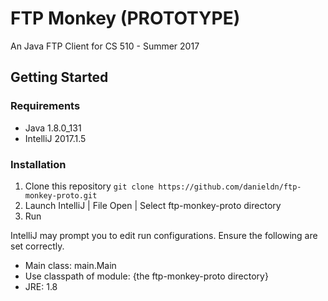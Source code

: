 # FTP Monkey (PROTOTYPE)

An Java FTP Client for CS 510 - Summer 2017

## Getting Started

### Requirements

* Java 1.8.0_131
* IntelliJ 2017.1.5

### Installation

1. Clone this repository `git clone https://github.com/danieldn/ftp-monkey-proto.git`
2. Launch IntelliJ | File Open | Select ftp-monkey-proto directory
3. Run

IntelliJ may prompt you to edit run configurations. Ensure the following are set correctly.
* Main class: main.Main
* Use classpath of module: {the ftp-monkey-proto directory}
* JRE: 1.8

